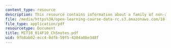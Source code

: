 ```yaml
---
content_type: resource
description: This resource contains information about a family of non-analytic functions.
file: /media/https%3A/open-learning-course-data-rc.s3.amazonaws.com/18-014-calculus-with-theory-fall-2010/9fb8ab02ecc40dfb59f54304a0be348f_MIT18_014F10_ChSnotes.pdf
file_type: application/pdf
resourcetype: Document
title: MIT18_014F10_ChSnotes.pdf
uid: 9fb8ab02-ecc4-0dfb-59f5-4304a0be348f
---
```

